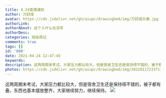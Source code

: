```yaml
---
title: 4.24查寝通知
author: 万舒成
avatar: https://cdn.jsdelivr.net/gh/aiupc/drawingbed/img/万舒成头像.jpg
authorLink: 
authorAbout: 这个人什么也没写
authorDesc: 
categories: 班级周记
comments: true
tags: []
id: '898'
date: 2021-04-24 12:47:45
keywords:
description: 这两周期末考试，大家压力都比较大，但是宿舍卫生还是保持得不错的，被子都有叠，东西也基本摆放整齐，大家...
photos: https://cdn.jsdelivr.net/gh/aiupc/drawingbed/img/20220117233711.png
---
```


这两周期末考试，大家压力都比较大，但是宿舍卫生还是保持得不错的，被子都有叠，东西也基本摆放整齐，大家继续努力，继续保持。 [![](https://www.aiupc.xyz/wp-content/uploads/2021/04/wp_editor_md_04c54a5b61e8bf4bfe8fa2aa7953c051.jpg)](https://www.aiupc.xyz/wp-content/uploads/2021/04/wp_editor_md_04c54a5b61e8bf4bfe8fa2aa7953c051.jpg)